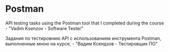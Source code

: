 # Postman
API testing tasks using the Postman tool that I completed during the course - "Vadim Ksenzov - Software Tester"

Задания по тестировнию API с использованием инструмента Postman, выполненные мною на курсе, - "Вадим Ксендзов - Тестировщик ПО"
